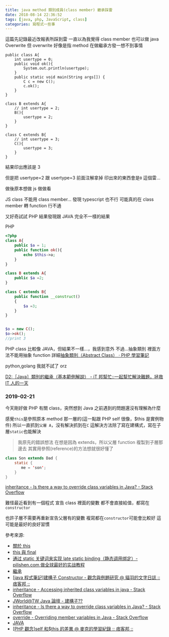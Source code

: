 ```yaml
---
title: java method 類別成員(class member) 繼承踩雷
date: 2018-08-14 22:36:52
tags: [java, php, JavaScript, class]
categories: 寫程式一些事
---
```


這篇先記錄最近改報表所踩到雷
一直以為我覺得 class member 也可以做 java Overwrite
但 overwrite 好像是指 method
在做繼承方發一想不到事情

<!--more-->

```java=
public class A{
    int usertype = 0;
    public void ok(){
        System.out.println(usertype);
    }
    public static void main(String args[]) {
        C c = new C();
        c.ok();
    }
}

class B extends A{
    // int usertype = 2;
    B(){
        usertype = 2;
    }
}

class C extends B{
    // int usertype = 3;
    C(){
        usertype = 3;
    }
}

```

結果印出應該是 3

但是把 usertype=2 跟 usertype=3 前面注解拿掉
印出來的東西會是`0`
這個雷...

做後原本想做 js 做做看

JS class 不能用 class member...
發現 typescript 也不行
可能真的在 class member 轉 function 行不通

又好奇試試 PHP
結果發現跟 JAVA 完全不一樣的結果

PHP

```php
<?php
class A{
    public $a = 1;
    public function ok(){
        echo $this->a;
    }
}

class B extends A{
    public $a =2;
}

class C extends B{
    public function __construct()
    {
        $a =3;
    }
}


$o = new C();
$o->ok();
//print 3
```

PHP class 比較像 JAVA，但結果不一樣...，我感到意外
不過...抽象類別 裡面方法不能用抽象 function
詳細[抽象類別（Abstract Class） · PHP 學習筆記](https://kejyuntw.gitbooks.io/php-learning-notes/class/abstract-class.html)

python,golang 我就不試了 orz

[D2:［Java］類別的繼承（基本範例解說） - iT 邦幫忙::一起幫忙解決難題，拯救 IT 人的一天](https://ithelp.ithome.com.tw/articles/10184771)

### 2019-02-21

今天剛好做 PHP 有關 class，突然想到 Java 之前遇到的問題還沒有理解為什麼

感覺`this`是參照原本 method 那一層的(這一點跟 PHP self 很像，\$this 是實例物件)
所以一直抓到`父層 A`，沒有解決抓到在`C`
這解決方法除了寫在建構式，寫在子層`static`也能解決

> 我原先的錯誤想法
> 在想是因為 extends，所以父層 function 複製到子層那邊去
> 其實用參照(reference)的方法想就很好懂了

```java
class Son extends Dad {
    static {
       me = 'son';
    }
}
```

[inheritance - Is there a way to override class variables in Java? - Stack Overflow](https://stackoverflow.com/questions/685300/is-there-a-way-to-override-class-variables-in-java)

難怪最近看到有一個程式
宣告 class 裡面的變數
都不會直接給值，都寫在 `constructor`

也許子層不需要再重新宣告父層有的變數
複寫都在`constructor`可能會比較好
這可能是最好的良好習慣

參考來源:

- [關於 this](https://openhome.cc/Gossip/JavaGossip-V1/AboutThis.htm)
- [this 與 final](https://openhome.cc/Gossip/Java/Lambda-this-final.html)
- [通过 static 关键词来实现 late static binding（静态调用绑定）-pilishen.com,做全球最好的实战教程](http://www.pilishen.com/posts/php-late-static-bindings-in-laravel)
- [繼承](https://programming.im.ncnu.edu.tw/J_Chapter6.htm)
- [[java 程式筆記]建構子 Constructor - 觀念與例題研究 @ 貓羽的文字日誌 :: 痞客邦 ::](http://whitecat2.pixnet.net/blog/post/56375979-%5Bjava%E7%A8%8B%E5%BC%8F%E7%AD%86%E8%A8%98%5D%E5%BB%BA%E6%A7%8B%E5%AD%90constructor---%E8%A7%80%E5%BF%B5%E8%88%87%E4%BE%8B%E9%A1%8C%E7%A0%94)
- [inheritance - Accessing inherited class variables in java - Stack Overflow](https://stackoverflow.com/questions/8763271/accessing-inherited-class-variables-in-java)
- [JWorld@TW Java 論壇 - 建構子??](https://www.javaworld.com.tw/jute/post/view?bid=29&id=181644)
- [inheritance - Is there a way to override class variables in Java? - Stack Overflow](https://stackoverflow.com/questions/685300/is-there-a-way-to-override-class-variables-in-java)
- [override - Overriding member variables in Java - Stack Overflow](https://stackoverflow.com/questions/10722110/overriding-member-variables-in-java)
- [JAVA](http://www.codedata.com.tw/book/java-basic-source/ch11-3.htm)
- [[PHP 觀念]self 和\$this 的差異 @ 麥克的學習紀錄 :: 痞客邦 ::](http://miggo.pixnet.net/blog/post/30799978-%5Bphp%E8%A7%80%E5%BF%B5%5Dself%E5%92%8C%24this%E7%9A%84%E5%B7%AE%E7%95%B0)
